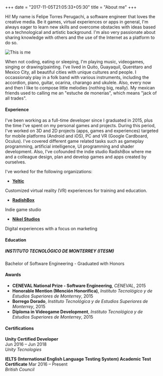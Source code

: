 +++
date = "2017-11-05T21:05:33+05:30"
title = "About me"
+++

Hi! My name is Felipe Torres Perugachi, a software engineer that loves the creative media. Be it games, virtual experiences or apps in general, I'm always eager to learn new skills and overcome obstacles with ideas based on a technological and artistic background. I'm also very passionate about sharing knowledge with others and the use of the Internet as a platform to do so.

![This is me][1]

When not coding, eating or sleeping, I'm playing music, videogames, singing or drawing/painting. I've lived in Quito, Guayaquil, Querétaro and Mexico City, all beautiful cities with unique cultures and people. I occassionaly play in a folk band with various instruments, including the accordion, piano, guitar, ocarina, charango and ukulele. Also, every now and then I like to compose little melodies (nothing big, really). My mexican friends used to calling me an "estuche de monerías", which means "jack of all trades".

#### Experience

I've been working as a full-time developer since I graduated in 2015, plus the time I've spent on my personal games and projects. During this period, I've worked on 3D and 2D projects (apps, games and experiences) targeted for mobile platforms (Android and iOS), PC and VR (Google Cardboard, Oculus). I've covered different game related tasks such as gameplay programming, artificial intelligence, UI programming and shader development. Also, I've cofounded the indie studio RadishBox where me and a colleague design, plan and develop games and apps created by ourselves.

	
I've worked for the following organizations:

* **[Yeltic](http://www.yeltic.com/)**

Customized virtual reality (VR) experiences for training and education.

* **[RadishBox](http://www.radishbox.com/)**

Indie game studio

* **[Nikel Studios](http://www.nikelstudios.com/)** 

Digital experiences with a focus on marketing

#### Education

##### INSTITUTO TECNOLÓGICO DE MONTERREY (ITESM)  
Bachelor of Software Engineering - Graduated with Honors

#### Awards
* **CENEVAL National Prize - Software Engineering**, *CENEVAL*, 2015  
* **Honorable Mention (Mención Honorífica)**, *Instituto Tecnológico y de Estudios Superiores de Monterrey*, 2015
* **Borrego Dorado**, *Instituto Tecnológica y de Estudios Superiores de Monterrey*, 2015
* **Diploma in Videogame Development**, *Instituto Tecnológica y de Estudios Superiores de Monterrey*, 2015

#### Certifications
**Unity Certified Developer**  
Jun 2016 – Jun 2018  
*Unity Tecnologies*

**IELTS (International English Language Testing System) Academic Test Certificate**
Mar 2016 – Present  
*British Council*


[1]: /img/about.jpg#center-resize "'tis me"

